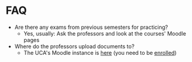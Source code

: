 # FAQ

* Are there any exams from previous semesters for practicing?
  * Yes, usually: Ask the professors and look at the courses' Moodle pages
* Where do the professors upload documents to?
  * The UCA's Moodle instance is [here](https://ent.uca.fr/moodle/) (you need to be [enrolled](<Enrollment in France.md>))
